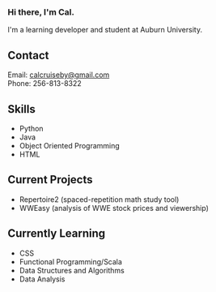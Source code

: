 ### Hi there, I'm Cal.

I'm a learning developer and student at Auburn University.

## __Contact__
Email: calcruiseby@gmail.com  
Phone: 256-813-8322

## __Skills__

<ul>
  <li>Python</li>
  <li>Java</li>
  <li>Object Oriented Programming</li>
  <li>HTML</li>
</ul>

## __Current Projects__

<ul>
  <li>Repertoire2 (spaced-repetition math study tool)</li>
  <li>WWEasy (analysis of WWE stock prices and viewership)</li>
</ul>
  
## __Currently Learning__ 
  
<ul>
  <li>CSS</li>
  <li>Functional Programming/Scala</li>
  <li>Data Structures and Algorithms</li>
  <li>Data Analysis</li>
</ul>
